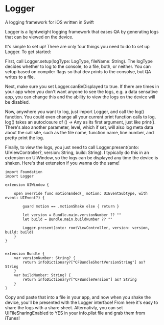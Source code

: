 # Logger
A logging framework for iOS written in Swift

Logger is a lightweight logging framework that eases QA by generating logs that can be viewed on the device.

It's simple to set up! There are only four things you need to do to set up Logger. To get started:

First, call Logger.setup(logType: LogType, fileName: String). The logType decides whether to log to the console, to a file, both, or neither. You can setup based on compiler flags so that dev prints to the consolse, but QA writes to a file.

Next, make sure you set Logger.canBeDisplayed to true. If there are times in your app when you don't want anyone to see the logs, e.g. a data sensative app, you can change this and the ability to view the logs on the device will be disabled.

Now, anywhere you want to log, just import Logger, and call the log() function. You could even change all your current print function calls to log. log() takes an autoclosure of () -> Any as its first argument, just like print(). There's also another parameter, level, which if set, will also log meta data about the call site, such as the file name, function name, line number, and pretty print the log.

Finally, to view the logs, you just need to call Logger.present(onto: UIViewController?, version: String, build: String). I typically do this in an extension on UIWindow, so the logs can be displayed any time the device is shaken. Here's that extension if you wanna do the same!

    import Foundation
    import Logger

    extension UIWindow {

        open override func motionEnded(_ motion: UIEventSubtype, with event: UIEvent?) {

            guard motion == .motionShake else { return }

            let version = Bundle.main.versionNumber ?? ""
            let build = Bundle.main.buildNumber ?? ""

            Logger.present(onto: rootViewController, version: version, build: build)
        }
    }


    extension Bundle {
        var versionNumber: String? {
            return infoDictionary?["CFBundleShortVersionString"] as? String
        }
        var buildNumber: String? {
            return infoDictionary?["CFBundleVersion"] as? String
        }
    }
    
Copy and paste that into a file in your app, and now when you shake the device, you'll be presented with the Logger interface! From here it's easy to share the logs with a share sheet. Alternativly, you can set UIFileSharingEnabled to YES in your info.plist file and grab them from iTunes!
